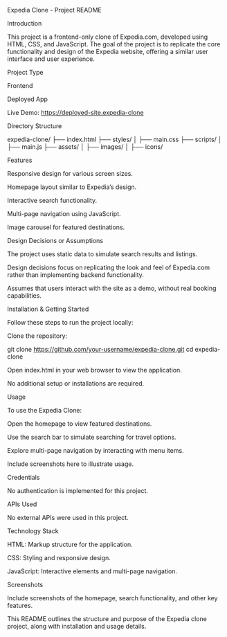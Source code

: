 Expedia Clone - Project README

Introduction

This project is a frontend-only clone of Expedia.com, developed using HTML, CSS, and JavaScript. The goal of the project is to replicate the core functionality and design of the Expedia website, offering a similar user interface and user experience.

Project Type

Frontend

Deployed App

Live Demo: https://deployed-site.expedia-clone

Directory Structure

expedia-clone/
├── index.html
├── styles/
│   ├── main.css
├── scripts/
│   ├── main.js
├── assets/
│   ├── images/
│   ├── icons/

Features

Responsive design for various screen sizes.

Homepage layout similar to Expedia’s design.

Interactive search functionality.

Multi-page navigation using JavaScript.

Image carousel for featured destinations.

Design Decisions or Assumptions

The project uses static data to simulate search results and listings.

Design decisions focus on replicating the look and feel of Expedia.com rather than implementing backend functionality.

Assumes that users interact with the site as a demo, without real booking capabilities.

Installation & Getting Started

Follow these steps to run the project locally:

Clone the repository:

git clone https://github.com/your-username/expedia-clone.git
cd expedia-clone

Open index.html in your web browser to view the application.

No additional setup or installations are required.

Usage

To use the Expedia Clone:

Open the homepage to view featured destinations.

Use the search bar to simulate searching for travel options.

Explore multi-page navigation by interacting with menu items.

Include screenshots here to illustrate usage.

Credentials

No authentication is implemented for this project.

APIs Used

No external APIs were used in this project.

Technology Stack

HTML: Markup structure for the application.

CSS: Styling and responsive design.

JavaScript: Interactive elements and multi-page navigation.

Screenshots

Include screenshots of the homepage, search functionality, and other key features.

This README outlines the structure and purpose of the Expedia clone project, along with installation and usage details.
